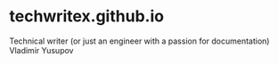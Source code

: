 # techwritex.github.io
Technical writer (or just an engineer with a passion for documentation) Vladimir Yusupov
